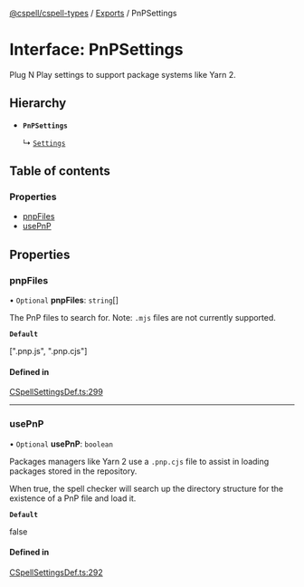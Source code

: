 [@cspell/cspell-types](../README.md) / [Exports](../modules.md) / PnPSettings

# Interface: PnPSettings

Plug N Play settings to support package systems like Yarn 2.

## Hierarchy

- **`PnPSettings`**

  ↳ [`Settings`](Settings.md)

## Table of contents

### Properties

- [pnpFiles](PnPSettings.md#pnpfiles)
- [usePnP](PnPSettings.md#usepnp)

## Properties

### pnpFiles

• `Optional` **pnpFiles**: `string`[]

The PnP files to search for. Note: `.mjs` files are not currently supported.

**`Default`**

[".pnp.js", ".pnp.cjs"]

#### Defined in

[CSpellSettingsDef.ts:299](https://github.com/streetsidesoftware/cspell/blob/8b25077/packages/cspell-types/src/CSpellSettingsDef.ts#L299)

___

### usePnP

• `Optional` **usePnP**: `boolean`

Packages managers like Yarn 2 use a `.pnp.cjs` file to assist in loading
packages stored in the repository.

When true, the spell checker will search up the directory structure for the existence
of a PnP file and load it.

**`Default`**

false

#### Defined in

[CSpellSettingsDef.ts:292](https://github.com/streetsidesoftware/cspell/blob/8b25077/packages/cspell-types/src/CSpellSettingsDef.ts#L292)
